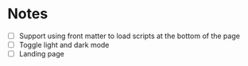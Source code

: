 # Notes

- [ ] Support using front matter to load scripts at the bottom of the page
- [ ] Toggle light and dark mode
- [ ] Landing page
